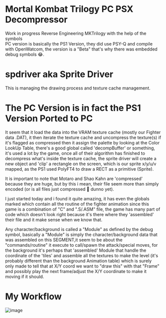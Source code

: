 # Mortal Kombat Trilogy PC PSX Decompressor
Work in progress Reverse Engineering MKTrilogy with the help of the symbols<br>
PC version is basically the PS1 Version, they did use PSY-Q and compile with OpenWatcom, the version is a "Beta" that's why there was embedded debug symbols 😂.

# spdriver aka Sprite Driver
This is managing the drawing process and texture cache management.

# The PC Version is in fact the PS1 Version Ported to PC

It seem that it load the data into the VRAM texture cache (mostly our Fighter data .DAT), it then iterate the texture cache and uncompress the texture(s) if it's flagged as compressed then it assign the palette by looking at the Color LookUp Table, there's a good global called 'decompBuffer' or something, it's used a lot by the game, once all of their algorithm has finished to decompress what's inside the texture cache, the sprite driver will create a new object and 'clip' a rectangle on the screen, which is our sprite x/y/u/v mapped, as the PS1 used PolyFT4 to draw a RECT as a primitive (Sprite).

It is important to note that Motaro and Shao Kahn are 'compressed' because they are huge, but by this i mean, their file seem more than simply encoded (or is all files just compressed 🤔 dunno yet).

I just started today and i found it quite amazing, it has even the globals marked which contain all the routine of the fighter animation since this game is a combination of "C" and ".S/.ASM" file, the game has many part of code which doesn't look right because it's there where they 'assembled' their file and it make sense when we know that.

Any character/background is called a "Module" as defined by the debug symbol, basically a "Module" is simply the character/background data that was assembled on this SEGMENT,it seem to be about the "commands/routine" it execute to call/spawn the attack/special moves, for the background it's perhaps that 'assembled' Module that handle the coordinate of the 'tiles' and assemble all the textures to make the level (it's probably different than the background Animation table) which is surely only made to tell that at X/Y coord we want to "draw this" with that "Frame" and possibly play the next frame/adjust the X/Y coordinate to make it moving if it should.

# My Workflow
![image](https://user-images.githubusercontent.com/19496833/133936231-1cc1ff1a-03df-4618-8536-97163ed9d9a7.png)
